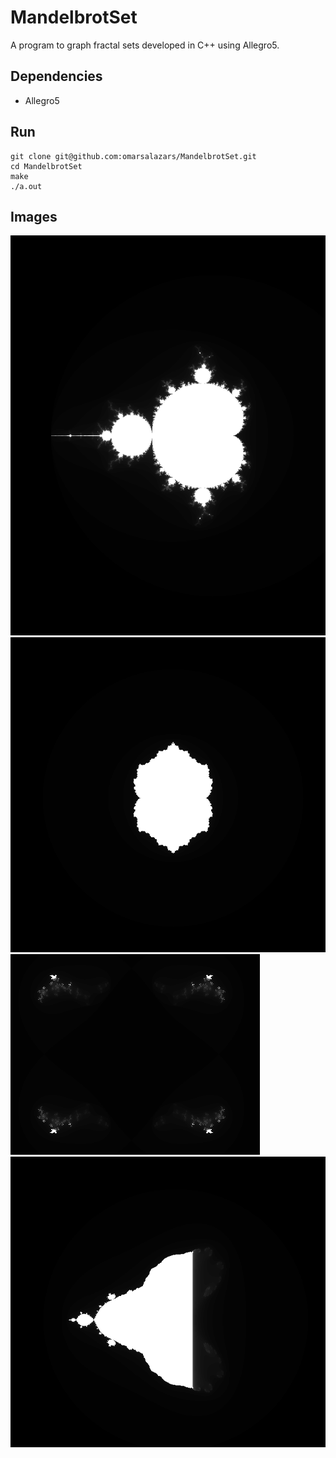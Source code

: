 # MandelbrotSet
A program to graph fractal sets developed in C++ using Allegro5.

## Dependencies
* Allegro5

## Run
```
git clone git@github.com:omarsalazars/MandelbrotSet.git
cd MandelbrotSet
make
./a.out
```

## Images
![mandelbrot set](https://github.com/omarsalazars/MandelbrotSet/blob/master/images/Captura.PNG)
![other](https://github.com/omarsalazars/MandelbrotSet/blob/master/images/zzcc.PNG)
![set](https://github.com/omarsalazars/MandelbrotSet/blob/master/images/zz1scc.PNG)
![met](https://github.com/omarsalazars/MandelbrotSet/blob/master/images/zzsinc.PNG)
